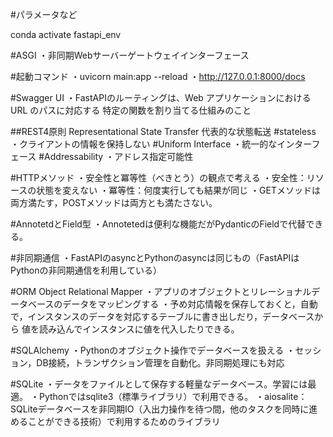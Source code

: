#パラメータなど

<!-- 仮想環境に入る -->
conda activate fastapi_env 


#ASGI
・非同期Webサーバーゲートウェイインターフェース

#起動コマンド
・uvicorn main:app --reload 
・http://127.0.0.1:8000/docs

#Swagger UI
・FastAPIのルーティングは、Web アプリケーションにおけるURL のパスに対応する
  特定の関数を割り当てる仕組みのこと

##REST4原則 Representational State Transfer 代表的な状態転送 
#stateless
・クライアントの情報を保持しない
#Uniform Interface
・統一的なインターフェース
#Addressability
・アドレス指定可能性

#HTTPメソッド
・安全性と冪等性（べきとう）の観点で考える
・安全性：リソースの状態を変えない 
・冪等性：何度実行しても結果が同じ
・GETメソッドは両方満たす，POSTメソッドは両方とも満たさない。

#AnnotetdとField型
・Annotetedは便利な機能だがPydanticのFieldで代替できる。

#非同期通信
・FastAPIのasyncとPythonのasyncは同じもの（FastAPIはPythonの非同期通信を利用している）

#ORM Object Relational Mapper
・アプリのオブジェクトとリレーショナルデータベースのデータをマッピングする
・予め対応情報を保存しておくと，自動で，インスタンスのデータを対応するテーブルに書き出しだり，データベースから
  値を読み込んでインスタンスに値を代入したりできる。

#SQLAlchemy
・Pythonのオブジェクト操作でデータベースを扱える
・セッション，DB接続，トランザクション管理を自動化。非同期処理にも対応

#SQLite
・データをファイルとして保存する軽量なデータベース。学習には最適。
・Pythonではsqlite3（標準ライブラリ）で利用できる。
・aiosalite：SQLiteデータベースを非同期IO（入出力操作を待つ間，他のタスクを同時に進めることができる技術）で利用するためのライブラリ